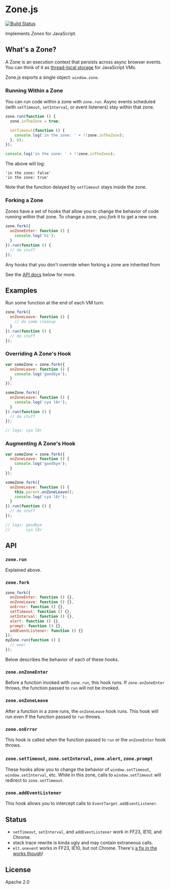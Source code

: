 # Zone.js

[![Build Status](https://travis-ci.org/btford/zone.js.png)](https://travis-ci.org/btford/zone.js)

Implements _Zones_ for JavaScript.

## What's a Zone?

A Zone is an execution context that persists across async browser events.
You can think of it as [thread-local storage](http://en.wikipedia.org/wiki/Thread-local_storage) for JavaScript VMs.

Zone.js exports a single object: `window.zone`.

### Running Within a Zone

You can run code within a zone with `zone.run`.
Async events scheduled (with `setTimeout`, `setInterval`, or event listeners) stay within that zone.

```javascript
zone.run(function () {
  zone.inTheZone = true;

  setTimeout(function () {
    console.log('in the zone: ' + !!zone.inTheZone);
  }, 0);
});

console.log('in the zone: ' + !!zone.inTheZone);
```

The above will log:

```
'in the zone: false'
'in the zone: true'
```

Note that the function delayed by `setTimeout` stays inside the zone.

### Forking a Zone

Zones have a set of hooks that allow you to change the behavior of code running within that zone.
To change a zone, you _fork_ it to get a new one.

```javascript
zone.fork({
  onZoneEnter: function () {
    console.log('hi');
  }
}).run(function () {
  // do stuff
});
```

Any hooks that you don't override when forking a zone are inherited from

See the [API docs](#api) below for more.


## Examples

Run some function at the end of each VM turn:

```javascript
zone.fork({
  onZoneLeave: function () {
    // do some cleanup
  }
}).run(function () {
  // do stuff
});
```

### Overriding A Zone's Hook

```javascript
var someZone = zone.fork({
  onZoneLeave: function () {
    console.log('goodbye');
  }
});

someZone.fork({
  onZoneLeave: function () {
    console.log('cya l8r');
  }
}).run(function () {
  // do stuff
});

// logs: cya l8r
```

### Augmenting A Zone's Hook

```javascript
var someZone = zone.fork({
  onZoneLeave: function () {
    console.log('goodbye');
  }
});

someZone.fork({
  onZoneLeave: function () {
    this.parent.onZoneLeave();
    console.log('cya l8r');
  }
}).run(function () {
  // do stuff
});

// logs: goodbye
//       cya l8r
```

## API

### `zone.run`

Explained above.

### `zone.fork`

```javascript
zone.fork({
  onZoneEnter: function () {},
  onZoneLeave: function () {},
  onError: function () {},
  setTimeout: function () {},
  setInterval: function () {},
  alert: function () {},
  prompt: function () {},
  addEventListener: function () {}
});
myZone.run(function () {
  // woo!
});
```

Below describes the behavior of each of these hooks.

### `zone.onZoneEnter`

Before a function invoked with `zone.run`, this hook runs.
If `zone.onZoneEnter` throws, the function  passed to `run` will not be invoked.

### `zone.onZoneLeave`

After a function in a zone runs, the `onZoneLeave` hook runs.
This hook will run even if the function passed to `run` throws.

### `zone.onError`

This hook is called when the function passed to `run` or the `onZoneEnter` hook throws.

### `zone.setTimeout`, `zone.setInterval`, `zone.alert`, `zone.prompt`

These hooks allow you to change the behavior of `window.setTimeout`, `window.setInterval`, etc.
While in this zone, calls to `window.setTimeout` will redirect to `zone.setTimeout`.

### `zone.addEventListener`

This hook allows you to intercept calls to `EventTarget.addEventListener`.


## Status

* `setTimeout`, `setInterval`, and `addEventListener` work in FF23, IE10, and Chrome.
* stack trace rewrite is kinda ugly and may contain extraneous calls.
* `elt.onevent` works in FF23, IE10, but not Chrome. There's [a fix in the works though](https://code.google.com/p/chromium/issues/detail?id=43394)!


## License
Apache 2.0
